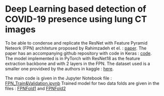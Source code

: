 # Deep Learning based detection of COVID-19 presence using lung CT images

To be able to condense and replicate the ResNet with Feature Pyramid Neteork (FPN) architeture proposed by Rahimzadeh et el. : [paper](https://www.sciencedirect.com/science/article/pii/S1746809421001853?via%3Dihub). The paper has an accompanying github repository with code in Keras : [code](https://github.com/mr7495/COVID-CT-Code). The model implemented is in PyTorch with ResNet18 as the feature extraction backbone and with 2 layers in the FPN. The dataset used is a smaller one providxed by the authors in kaggle : [here](https://www.kaggle.com/datasets/mohammadrahimzadeh/covidctset-a-large-covid19-ct-scans-dataset).

The main code is given in the Jupyter Notebook file : [FPN_Train&Validation.ipynb](FPN_Train&Validation.ipynb)
Trained model for two data folds are given in the files : [FPNFold1](FPNFold1) and [FPNFold2](FPNFold2)
